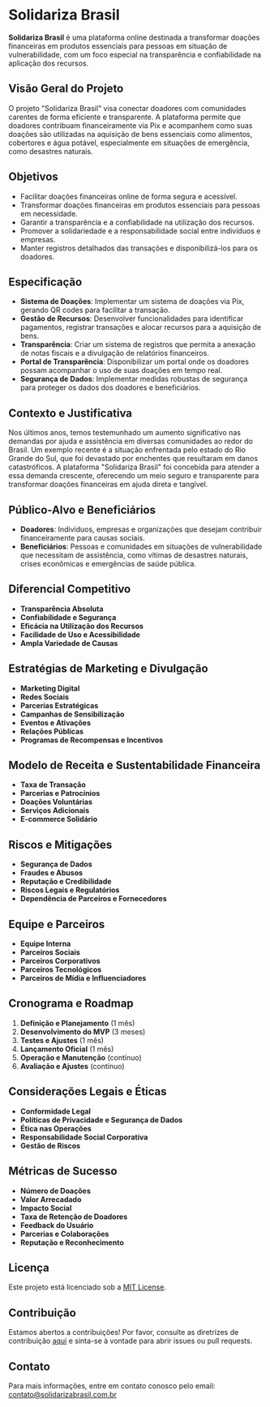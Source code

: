 # Solidariza Brasil

**Solidariza Brasil** é uma plataforma online destinada a transformar doações financeiras em produtos essenciais para pessoas em situação de vulnerabilidade, com um foco especial na transparência e confiabilidade na aplicação dos recursos.

## Visão Geral do Projeto

O projeto "Solidariza Brasil" visa conectar doadores com comunidades carentes de forma eficiente e transparente. A plataforma permite que doadores contribuam financeiramente via Pix e acompanhem como suas doações são utilizadas na aquisição de bens essenciais como alimentos, cobertores e água potável, especialmente em situações de emergência, como desastres naturais.

## Objetivos

- Facilitar doações financeiras online de forma segura e acessível.
- Transformar doações financeiras em produtos essenciais para pessoas em necessidade.
- Garantir a transparência e a confiabilidade na utilização dos recursos.
- Promover a solidariedade e a responsabilidade social entre indivíduos e empresas.
- Manter registros detalhados das transações e disponibilizá-los para os doadores.

## Especificação

- **Sistema de Doações**: Implementar um sistema de doações via Pix, gerando QR codes para facilitar a transação.
- **Gestão de Recursos**: Desenvolver funcionalidades para identificar pagamentos, registrar transações e alocar recursos para a aquisição de bens.
- **Transparência**: Criar um sistema de registros que permita a anexação de notas fiscais e a divulgação de relatórios financeiros.
- **Portal de Transparência**: Disponibilizar um portal onde os doadores possam acompanhar o uso de suas doações em tempo real.
- **Segurança de Dados**: Implementar medidas robustas de segurança para proteger os dados dos doadores e beneficiários.

## Contexto e Justificativa

Nos últimos anos, temos testemunhado um aumento significativo nas demandas por ajuda e assistência em diversas comunidades ao redor do Brasil. Um exemplo recente é a situação enfrentada pelo estado do Rio Grande do Sul, que foi devastado por enchentes que resultaram em danos catastróficos. A plataforma "Solidariza Brasil" foi concebida para atender a essa demanda crescente, oferecendo um meio seguro e transparente para transformar doações financeiras em ajuda direta e tangível.

## Público-Alvo e Beneficiários

- **Doadores**: Indivíduos, empresas e organizações que desejam contribuir financeiramente para causas sociais.
- **Beneficiários**: Pessoas e comunidades em situações de vulnerabilidade que necessitam de assistência, como vítimas de desastres naturais, crises econômicas e emergências de saúde pública.

## Diferencial Competitivo

- **Transparência Absoluta**
- **Confiabilidade e Segurança**
- **Eficácia na Utilização dos Recursos**
- **Facilidade de Uso e Acessibilidade**
- **Ampla Variedade de Causas**

## Estratégias de Marketing e Divulgação

- **Marketing Digital**
- **Redes Sociais**
- **Parcerias Estratégicas**
- **Campanhas de Sensibilização**
- **Eventos e Ativações**
- **Relações Públicas**
- **Programas de Recompensas e Incentivos**

## Modelo de Receita e Sustentabilidade Financeira

- **Taxa de Transação**
- **Parcerias e Patrocínios**
- **Doações Voluntárias**
- **Serviços Adicionais**
- **E-commerce Solidário**

## Riscos e Mitigações

- **Segurança de Dados**
- **Fraudes e Abusos**
- **Reputação e Credibilidade**
- **Riscos Legais e Regulatórios**
- **Dependência de Parceiros e Fornecedores**

## Equipe e Parceiros

- **Equipe Interna**
- **Parceiros Sociais**
- **Parceiros Corporativos**
- **Parceiros Tecnológicos**
- **Parceiros de Mídia e Influenciadores**

## Cronograma e Roadmap

1. **Definição e Planejamento** (1 mês)
2. **Desenvolvimento do MVP** (3 meses)
3. **Testes e Ajustes** (1 mês)
4. **Lançamento Oficial** (1 mês)
5. **Operação e Manutenção** (contínuo)
6. **Avaliação e Ajustes** (contínuo)

## Considerações Legais e Éticas

- **Conformidade Legal**
- **Políticas de Privacidade e Segurança de Dados**
- **Ética nas Operações**
- **Responsabilidade Social Corporativa**
- **Gestão de Riscos**

## Métricas de Sucesso

- **Número de Doações**
- **Valor Arrecadado**
- **Impacto Social**
- **Taxa de Retenção de Doadores**
- **Feedback do Usuário**
- **Parcerias e Colaborações**
- **Reputação e Reconhecimento**

## Licença

Este projeto está licenciado sob a [MIT License](LICENSE).

## Contribuição

Estamos abertos a contribuições! Por favor, consulte as diretrizes de contribuição [aqui](CONTRIBUTING.md) e sinta-se à vontade para abrir issues ou pull requests.

## Contato

Para mais informações, entre em contato conosco pelo email: contato@solidarizabrasil.com.br
